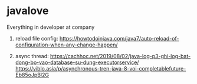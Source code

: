 # javalove
Everything in developer at company

1. reload file config:
https://howtodoinjava.com/java7/auto-reload-of-configuration-when-any-change-happen/

2. async thread:
https://cachhoc.net/2019/08/02/java-log-p3-ghi-log-bat-dong-bo-vao-database-su-dung-executorservice/
https://viblo.asia/p/asynchronous-tren-java-8-voi-completablefuture-Eb85oJpBl2G
